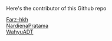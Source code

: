 Here's the contributor of this Github repo

[Farz-hkh](farz.html)
<br>
[NardienaPratama](nardiena.html)
<br>
[WahyuADT](wahyu.html)
